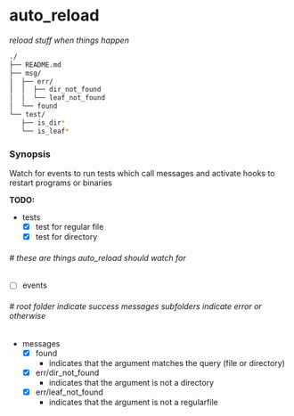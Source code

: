 # auto_reload  
_reload stuff when things happen_  

```bash
./
├── README.md
├── msg/
│  ├── err/
│  │  ├── dir_not_found
│  │  └── leaf_not_found
│  └── found
└── test/
   ├── is_dir*
   └── is_leaf*
```  

### Synopsis  
Watch for events to run tests which call messages and activate hooks to restart programs or binaries  

__TODO:__  
 - tests  
   - [x] test for regular file  
   - [x] test for directory  
###### \# these are things auto_reload should watch for  
 - [ ] events
###### \# root folder indicate success messages subfolders indicate error or otherwise  
 - messages
   - [x] found  
     - indicates that the argument matches the query (file or directory)  
   - [x] err/dir_not_found  
     - indicates that the argument is not a directory  
   - [x] err/leaf_not_found  
     - indicates that the argument is not a regularfile  
